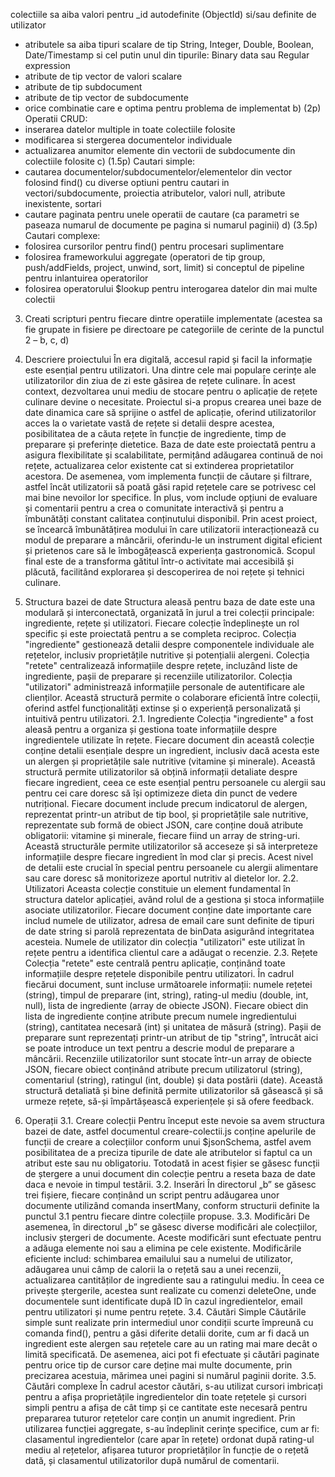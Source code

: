 










colectiile sa aiba valori pentru _id autodefinite (ObjectId) si/sau definite de utilizator
- atributele sa aiba tipuri scalare de tip String, Integer, Double, Boolean, Date/Timestamp si cel
putin unul din tipurile: Binary data sau Regular expression
- atribute de tip vector de valori scalare
- atribute de tip subdocument
- atribute de tip vector de subdocumente
- orice combinatie care e optima pentru problema de implementat
b) (2p) Operatii CRUD:
- inserarea datelor multiple in toate colectiile folosite
- modificarea si stergerea documentelor individuale
- actualizarea anumitor elemente din vectorii de subdocumente din colectiile folosite
c) (1.5p) Cautari simple:
- cautarea documentelor/subdocumentelor/elementelor din vector folosind find() cu diverse
optiuni pentru cautari in vectori/subdocumente, proiectia atributelor, valori null, atribute
inexistente, sortari
- cautare paginata pentru unele operatii de cautare (ca parametri se paseaza numarul de
documente pe pagina si numarul paginii)
d) (3.5p) Cautari complexe:
- folosirea cursorilor pentru find() pentru procesari suplimentare
- folosirea frameworkului aggregate (operatori de tip group, push/addFields, project, unwind, sort,
limit) si conceptul de pipeline pentru inlantuirea operatorilor
- folosirea operatorului $lookup pentru interogarea datelor din mai multe colectii
3. Creati scripturi pentru fiecare dintre operatiile implementate (acestea sa fie grupate in fisiere pe
directoare pe categoriile de cerinte de la punctul 2 – b, c, d)





1. Descriere proiectului
În era digitală, accesul rapid și facil la informație este esențial pentru utilizatori. Una dintre
cele mai populare cerințe ale utilizatorilor din ziua de zi este găsirea de rețete culinare. În acest
context, dezvoltarea unui mediu de stocare pentru o aplicație de rețete culinare devine o
necesitate. Proiectul si-a propus crearea unei baze de date dinamica care să sprijine o astfel de
aplicație, oferind utilizatorilor acces la o varietate vastă de rețete si detalii despre acestea,
posibilitatea de a căuta rețete în funcție de ingrediente, timp de preparare și preferințe dietetice.
Baza de date este proiectată pentru a asigura flexibilitate și scalabilitate, permițând
adăugarea continuă de noi rețete, actualizarea celor existente cat si extinderea proprietatilor
acestora. De asemenea, vom implementa funcții de căutare și filtrare, astfel încât utilizatorii să
poată găsi rapid rețetele care se potrivesc cel mai bine nevoilor lor specifice. În plus, vom
include opțiuni de evaluare și comentarii pentru a crea o comunitate interactivă și pentru a
îmbunătăți constant calitatea conținutului disponibil.
Prin acest proiect, se încearcă îmbunătățirea modului în care utilizatorii interacționează cu
modul de preparare a mâncării, oferindu-le un instrument digital eficient și prietenos care să le
îmbogățească experiența gastronomică. Scopul final este de a transforma gătitul într-o
activitate mai accesibilă și plăcută, facilitând explorarea și descoperirea de noi rețete și tehnici
culinare.
2. Structura bazei de date
Structura aleasă pentru baza de date este una modulară și interconectată, organizată în
jurul a trei colecții principale: ingrediente, rețete și utilizatori. Fiecare colecție îndeplinește un
rol specific și este proiectată pentru a se completa reciproc. Colecția "ingrediente" gestionează
detalii despre componentele individuale ale rețetelor, inclusiv proprietățile nutritive și
potențialii alergeni. Colecția "retete" centralizează informațiile despre rețete, incluzând liste de
ingrediente, pașii de preparare și recenziile utilizatorilor. Colecția "utilizatori" administrează
informațiile personale de autentificare ale clienților. Această structură permite o colaborare
eficientă între colecții, oferind astfel funcționalități extinse și o experiență personalizată și
intuitivă pentru utilizatori.
2.1. Ingrediente
Colecția "ingrediente" a fost aleasă pentru a organiza și gestiona toate informațiile despre
ingredientele utilizate în rețete. Fiecare document din această colecție conține detalii esențiale
despre un ingredient, inclusiv dacă acesta este un alergen și proprietățile sale nutritive
(vitamine și minerale). Această structură permite utilizatorilor să obțină informații detaliate
despre fiecare ingredient, ceea ce este esențial pentru persoanele cu alergii sau pentru cei care
doresc să își optimizeze dieta din punct de vedere nutrițional.
Fiecare document include precum indicatorul de alergen, reprezentat printr-un atribut de
tip bool, și proprietățile sale nutritive, reprezentate sub formă de obiect JSON, care conține
două atribute obligatorii: vitamine și minerale, fiecare fiind un array de string-uri. Această
structurăle permite utilizatorilor să acceseze și să interpreteze informațiile despre fiecare
ingredient în mod clar și precis. Acest nivel de detalii este crucial în special pentru persoanele
cu alergii alimentare sau care doresc să monitorizeze aportul nutritiv al dietelor lor.
2.2. Utilizatori
Aceasta colecție constituie un element fundamental în structura datelor aplicației,
având rolul de a gestiona și stoca informațiile asociate utilizatorilor. Fiecare document
conține date importante care includ numele de utilizator, adresa de email care sunt definite
de tipuri de date string si parolă reprezentata de binData asigurând integritatea acesteia.
Numele de utilizator din colecția "utilizatori" este utilizat în rețete pentru a
identifica clientul care a adăugat o recenzie.
2.3. Rețete
Colecția "retete" este centrală pentru aplicație, conținând toate informațiile despre
rețetele disponibile pentru utilizatori.
În cadrul fiecărui document, sunt incluse următoarele informații: numele rețetei
(string), timpul de preparare (int, string), rating-ul mediu (double, int, null), lista de
ingrediente (array de obiecte JSON). Fiecare obiect din lista de ingrediente conține atribute
precum numele ingredientului (string), cantitatea necesară (int) și unitatea de măsură
(string). Pașii de preparare sunt reprezentați printr-un atribut de tip "string", întrucât aici se
poate introduce un text pentru a descrie modul de preparare a mâncării.
Recenziile utilizatorilor sunt stocate într-un array de obiecte JSON, fiecare obiect
conținând atribute precum utilizatorul (string), comentariul (string), ratingul (int, double)
și data postării (date). Această structură detaliată și bine definită permite utilizatorilor să
găsească și să urmeze rețete, să-și împărtășească experiențele și să ofere feedback.
3. Operații
3.1. Creare colecții
Pentru început este nevoie sa avem structura bazei de date, astfel documentul
creare-colectii.js conține apelurile de funcții de creare a colecțiilor conform unui
$jsonSchema, astfel avem posibilitatea de a preciza tipurile de date ale atributelor si faptul
ca un atribut este sau nu obligatoriu.
Totodată in acest fișier se găsesc funcții de ștergere a unui document din colecție
pentru a reseta baza de date daca e nevoie in timpul testării.
3.2. Inserări
În directorul „b” se găsesc trei fișiere, fiecare conținând un script pentru adăugarea
unor documente utilizând comanda insertMany, conform structurii definite la punctul 3.1
pentru fiecare dintre colecțiile propuse.
3.3. Modificări
De asemenea, în directorul „b” se găsesc diverse modificări ale colecțiilor, inclusiv
ștergeri de documente. Aceste modificări sunt efectuate pentru a adăuga elemente noi sau
a elimina pe cele existente. Modificările eficiente includ: schimbarea emailului sau a
numelui de utilizator, adăugarea unui câmp de calorii la o rețetă sau a unei recenzii,
actualizarea cantităților de ingrediente sau a ratingului mediu.
În ceea ce privește ștergerile, acestea sunt realizate cu comenzi deleteOne, unde
documentele sunt identificate după ID în cazul ingredientelor, email pentru utilizatori și
nume pentru rețete.
3.4. Căutări Simple
Căutările simple sunt realizate prin intermediul unor condiții scurte împreună cu
comanda find(), pentru a găsi diferite detalii dorite, cum ar fi dacă un ingredient este
alergen sau rețetele care au un rating mai mare decât o limită specificată. De asemenea,
aici pot fi efectuate și căutări paginate pentru orice tip de cursor care deține mai multe
documente, prin precizarea acestuia, mărimea unei pagini si numărul paginii dorite.
3.5. Căutări complexe
În cadrul acestor căutări, s-au utilizat cursori imbricați pentru a afișa proprietățile
ingredientelor din toate rețetele și cursori simpli pentru a afișa de cât timp și ce cantitate
este necesară pentru prepararea tuturor rețetelor care conțin un anumit ingredient.
Prin utilizarea funcției aggregate, s-au îndeplinit cerințe specifice, cum ar fi:
clasamentul ingredientelor (care apar în rețete) ordonat după rating-ul mediu al rețetelor,
afișarea tuturor proprietăților în funcție de o rețetă dată, și clasamentul utilizatorilor după
numărul de comentarii.